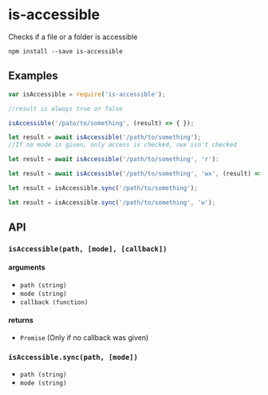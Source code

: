 # is-accessible
  Checks if a file or a folder is accessible

```shell
npm install --save is-accessible
```

## Examples

```js
var isAccessible = require('is-accessible');

//result is always true or false

isAccessible('/pato/to/something', (result) => { });

let result = await isAccessible('/path/to/something');
//If no mode is given, only access is checked, rwx isn't checked

let result = await isAccessible('/path/to/something', 'r'):

let result = await isAccessible('/path/to/something', 'wx', (result) => { });

let result = isAccessible.sync('/path/to/something');

let result = isAccessible.sync('/path/to/something', 'w');
```

## API

### `isAccessible(path, [mode], [callback])`

#### arguments

- `path (string)`
- `mode (string)`
- `callback (function)`  

#### returns

- `Promise` (Only if no callback was given)

### `isAccessible.sync(path, [mode])`

- `path (string)`
- `mode (string)`
